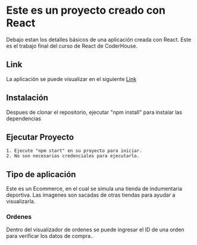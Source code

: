 # Este es un proyecto creado con React

Debajo estan los detalles básicos de una aplicación creada con React. Este es el trabajo final del curso de React de CoderHouse.

## Link

La aplicación se puede visualizar en el siguiente [Link]()

## Instalación

Despues de clonar el repositorio, ejecutar "npm install" para instalar las dependencias

## Ejecutar Proyecto

    1. Ejecute "npm start" en su proyecto para iniciar.
    2. No son necesarias credenciales para ejecutarlo.


## Tipo de aplicación

Este es un Ecommerce, en el cual se simula una tienda de indumentaria deportiva.
Las imagenes son sacadas de otras tiendas para ayudar a visualizarla.


### Ordenes

Dentro del visualizador de ordenes se puede ingresar el ID de una orden para verificar los datos de compra..